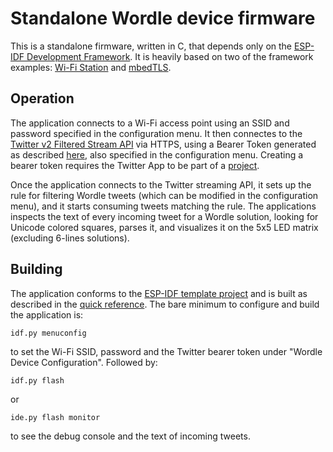 # Standalone Wordle device firmware

This is a standalone firmware, written in C, that depends only on the [ESP-IDF Development Framework](https://github.com/espressif/esp-idf). It is heavily based on two of the framework examples: [Wi-Fi Station](https://github.com/espressif/esp-idf/tree/master/examples/wifi/getting_started/station) and [mbedTLS](https://github.com/espressif/esp-idf/tree/master/examples/protocols/https_mbedtls).

## Operation

The application connects to a Wi-Fi access point using an SSID and password specified in the configuration menu. It then connectes to the [Twitter v2 Filtered Stream API](https://developer.twitter.com/en/docs/twitter-api/tweets/filtered-stream/introduction) via HTTPS, using a Bearer Token generated as described [here](https://developer.twitter.com/en/docs/authentication/oauth-2-0/bearer-tokens), also specified in the configuration menu. Creating a bearer token requires the Twitter App to be part of a [project](https://developer.twitter.com/en/docs/projects/overview).

Once the application connects to the Twitter streaming API, it sets up the rule for filtering Wordle tweets (which can be modified in the configuration menu), and it starts consuming tweets matching the rule. The applications inspects the text of every incoming tweet for a Wordle solution, looking for Unicode colored squares, parses it, and visualizes it on the 5x5 LED matrix (excluding 6-lines solutions).

## Building

The application conforms to the [ESP-IDF template project](https://github.com/espressif/esp-idf-template) and is built as described in the [quick reference](https://github.com/espressif/esp-idf#quick-reference). The bare minimum to configure and build the application is:

`idf.py menuconfig`

to set the Wi-Fi SSID, password and the Twitter bearer token under "Wordle Device Configuration".
Followed by:

`idf.py flash`

or

`ide.py flash monitor`

to see the debug console and the text of incoming tweets.



